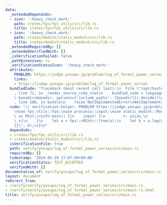 ```yaml
---
data:
  _extendedDependsOn:
  - icon: ':heavy_check_mark:'
    path: crates/fps/fps_utils/src/lib.rs
    title: crates/fps/fps_utils/src/lib.rs
  - icon: ':heavy_check_mark:'
    path: crates/modint/static_modint/src/lib.rs
    title: crates/modint/static_modint/src/lib.rs
  _extendedRequiredBy: []
  _extendedVerifiedWith: []
  _isVerificationFailed: false
  _pathExtension: rs
  _verificationStatusIcon: ':heavy_check_mark:'
  attributes:
    PROBLEM: https://judge.yosupo.jp/problem/log_of_formal_power_series
    links:
    - https://judge.yosupo.jp/problem/log_of_formal_power_series
  bundledCode: "Traceback (most recent call last):\n  File \"/opt/hostedtoolcache/Python/3.10.14/x64/lib/python3.10/site-packages/onlinejudge_verify/documentation/build.py\"\
    , line 71, in _render_source_code_stat\n    bundled_code = language.bundle(stat.path,\
    \ basedir=basedir, options={'include_paths': [basedir]}).decode()\n  File \"/opt/hostedtoolcache/Python/3.10.14/x64/lib/python3.10/site-packages/onlinejudge_verify/languages/rust.py\"\
    , line 288, in bundle\n    raise NotImplementedError\nNotImplementedError\n"
  code: "// verification-helper: PROBLEM https://judge.yosupo.jp/problem/log_of_formal_power_series\n\
    \nuse fps_utils::Fps;\nuse proconio::input;\nuse static_modint::ModInt998244353\
    \ as MInt;\n\nfn main() {\n    input! {\n        n: usize,\n        a: [MInt;\
    \ n]\n    }\n    let a = Fps::<MInt>::from(a);\n    let b = a.log(n);\n    println!(\"\
    {}\", b);\n}\n"
  dependsOn:
  - crates/fps/fps_utils/src/lib.rs
  - crates/modint/static_modint/src/lib.rs
  isVerificationFile: true
  path: verify/yosupo/log_of_formal_power_series/src/main.rs
  requiredBy: []
  timestamp: '2024-05-29 17:07:49+09:00'
  verificationStatus: TEST_ACCEPTED
  verifiedWith: []
documentation_of: verify/yosupo/log_of_formal_power_series/src/main.rs
layout: document
redirect_from:
- /verify/verify/yosupo/log_of_formal_power_series/src/main.rs
- /verify/verify/yosupo/log_of_formal_power_series/src/main.rs.html
title: verify/yosupo/log_of_formal_power_series/src/main.rs
---
```

